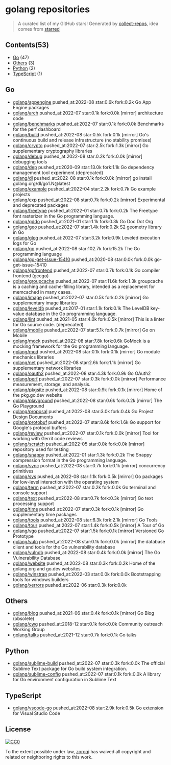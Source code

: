 # golang repositories


> A curated list of my GitHub stars!  Generated by [collect-repos](https://github.com/zoroqi/collect-repos), idea comes from [starred](https://github.com/maguowei/starred)  


## Contents(53)

- [Go](#go) (47)
- [Others](#others) (3)
- [Python](#python) (2)
- [TypeScript](#typescript) (1)

## Go

- [golang/appengine](https://github.com/golang/appengine) pushed_at:2022-08 star:0.6k fork:0.2k Go App Engine packages
- [golang/arch](https://github.com/golang/arch) pushed_at:2022-07 star:0.1k fork:0.0k [mirror] architecture code
- [golang/benchmarks](https://github.com/golang/benchmarks) pushed_at:2022-07 star:0.1k fork:0.0k Benchmarks for the perf dashboard
- [golang/build](https://github.com/golang/build) pushed_at:2022-08 star:0.5k fork:0.1k [mirror] Go's continuous build and release infrastructure (no stability promises)
- [golang/crypto](https://github.com/golang/crypto) pushed_at:2022-07 star:2.5k fork:1.3k [mirror] Go supplementary cryptography libraries
- [golang/debug](https://github.com/golang/debug) pushed_at:2022-08 star:0.2k fork:0.0k [mirror] debugging tools
- [golang/dep](https://github.com/golang/dep) pushed_at:2020-09 star:13.0k fork:1.1k Go dependency management tool experiment (deprecated)
- [golang/dl](https://github.com/golang/dl) pushed_at:2022-08 star:0.1k fork:0.0k [mirror] go install golang.org/dl/go1.N@latest
- [golang/example](https://github.com/golang/example) pushed_at:2022-04 star:2.2k fork:0.7k Go example projects
- [golang/exp](https://github.com/golang/exp) pushed_at:2022-08 star:0.7k fork:0.2k [mirror] Experimental and deprecated packages
- [golang/freetype](https://github.com/golang/freetype) pushed_at:2022-01 star:0.7k fork:0.2k The Freetype font rasterizer in the Go programming language.
- [golang/gddo](https://github.com/golang/gddo) pushed_at:2021-01 star:1.1k fork:0.3k Go Doc Dot Org
- [golang/geo](https://github.com/golang/geo) pushed_at:2022-07 star:1.4k fork:0.2k S2 geometry library in Go
- [golang/glog](https://github.com/golang/glog) pushed_at:2022-07 star:3.2k fork:0.9k Leveled execution logs for Go
- [golang/go](https://github.com/golang/go) pushed_at:2022-08 star:102.7k fork:15.2k The Go programming language
- [golang/go-get-issue-15410](https://github.com/golang/go-get-issue-15410) pushed_at:2020-08 star:0.0k fork:0.0k go-get-issue-15410
- [golang/gofrontend](https://github.com/golang/gofrontend) pushed_at:2022-07 star:0.7k fork:0.1k Go compiler frontend (gccgo)
- [golang/groupcache](https://github.com/golang/groupcache) pushed_at:2022-07 star:11.6k fork:1.3k groupcache is a caching and cache-filling library, intended as a replacement for memcached in many cases.
- [golang/image](https://github.com/golang/image) pushed_at:2022-07 star:0.5k fork:0.2k [mirror] Go supplementary image libraries
- [golang/leveldb](https://github.com/golang/leveldb) pushed_at:2017-01 star:1.1k fork:0.1k The LevelDB key-value database in the Go programming language.
- [golang/lint](https://github.com/golang/lint) pushed_at:2021-05 star:4.0k fork:0.5k [mirror] This is a linter for Go source code. (deprecated)
- [golang/mobile](https://github.com/golang/mobile) pushed_at:2022-07 star:5.1k fork:0.7k [mirror] Go on Mobile
- [golang/mock](https://github.com/golang/mock) pushed_at:2022-08 star:7.8k fork:0.6k GoMock is a mocking framework for the Go programming language.
- [golang/mod](https://github.com/golang/mod) pushed_at:2022-08 star:0.1k fork:0.1k [mirror] Go module mechanics libraries
- [golang/net](https://github.com/golang/net) pushed_at:2022-08 star:2.6k fork:1.1k [mirror] Go supplementary network libraries
- [golang/oauth2](https://github.com/golang/oauth2) pushed_at:2022-08 star:4.3k fork:0.9k Go OAuth2
- [golang/perf](https://github.com/golang/perf) pushed_at:2022-07 star:0.3k fork:0.0k [mirror] Performance measurement, storage, and analysis.
- [golang/pkgsite](https://github.com/golang/pkgsite) pushed_at:2022-08 star:0.9k fork:0.1k [mirror] Home of the pkg.go.dev website
- [golang/playground](https://github.com/golang/playground) pushed_at:2022-08 star:0.6k fork:0.2k [mirror] The Go Playground
- [golang/proposal](https://github.com/golang/proposal) pushed_at:2022-08 star:3.0k fork:0.4k Go Project Design Documents
- [golang/protobuf](https://github.com/golang/protobuf) pushed_at:2022-07 star:8.6k fork:1.6k Go support for Google's protocol buffers
- [golang/review](https://github.com/golang/review) pushed_at:2022-07 star:0.1k fork:0.0k [mirror] Tool for working with Gerrit code reviews
- [golang/scratch](https://github.com/golang/scratch) pushed_at:2022-05 star:0.0k fork:0.0k [mirror] repository used for testing
- [golang/snappy](https://github.com/golang/snappy) pushed_at:2022-01 star:1.3k fork:0.2k The Snappy compression format in the Go programming language.
- [golang/sync](https://github.com/golang/sync) pushed_at:2022-08 star:0.7k fork:0.1k [mirror] concurrency primitives
- [golang/sys](https://github.com/golang/sys) pushed_at:2022-08 star:1.1k fork:0.5k [mirror] Go packages for low-level interaction with the operating system
- [golang/term](https://github.com/golang/term) pushed_at:2022-07 star:0.2k fork:0.0k Go terminal and console support
- [golang/text](https://github.com/golang/text) pushed_at:2022-08 star:0.7k fork:0.3k [mirror] Go text processing support
- [golang/time](https://github.com/golang/time) pushed_at:2022-07 star:0.3k fork:0.1k [mirror] Go supplementary time packages
- [golang/tools](https://github.com/golang/tools) pushed_at:2022-08 star:6.3k fork:2.1k [mirror] Go Tools
- [golang/tour](https://github.com/golang/tour) pushed_at:2022-07 star:1.4k fork:0.5k [mirror] A Tour of Go
- [golang/vgo](https://github.com/golang/vgo) pushed_at:2022-07 star:1.5k fork:0.1k [mirror] Versioned Go Prototype
- [golang/vuln](https://github.com/golang/vuln) pushed_at:2022-08 star:0.1k fork:0.0k [mirror] the database client and tools for the Go vulnerability database
- [golang/vulndb](https://github.com/golang/vulndb) pushed_at:2022-08 star:0.4k fork:0.0k [mirror] The Go Vulnerability Database
- [golang/website](https://github.com/golang/website) pushed_at:2022-08 star:0.3k fork:0.2k Home of the golang.org and go.dev websites
- [golang/winstrap](https://github.com/golang/winstrap) pushed_at:2022-03 star:0.0k fork:0.0k Bootstrapping tools for windows builders
- [golang/xerrors](https://github.com/golang/xerrors) pushed_at:2022-06 star:0.3k fork:0.0k 

## Others

- [golang/blog](https://github.com/golang/blog) pushed_at:2021-06 star:0.4k fork:0.1k [mirror] Go Blog (obsolete)
- [golang/cwg](https://github.com/golang/cwg) pushed_at:2018-12 star:0.1k fork:0.0k Community outreach Working Group
- [golang/talks](https://github.com/golang/talks) pushed_at:2021-12 star:0.7k fork:0.1k Go talks

## Python

- [golang/sublime-build](https://github.com/golang/sublime-build) pushed_at:2022-07 star:0.3k fork:0.0k The official Sublime Text package for Go build system integration.
- [golang/sublime-config](https://github.com/golang/sublime-config) pushed_at:2022-07 star:0.1k fork:0.0k A library for Go environment configuration in Sublime Text

## TypeScript

- [golang/vscode-go](https://github.com/golang/vscode-go) pushed_at:2022-08 star:2.9k fork:0.5k Go extension for Visual Studio Code


## License

[![CC0](http://mirrors.creativecommons.org/presskit/buttons/88x31/svg/cc-zero.svg)](https://creativecommons.org/publicdomain/zero/1.0/)

To the extent possible under law, [zoroqi](https://github.com/zoroqi) has waived all copyright and related or neighboring rights to this work.
